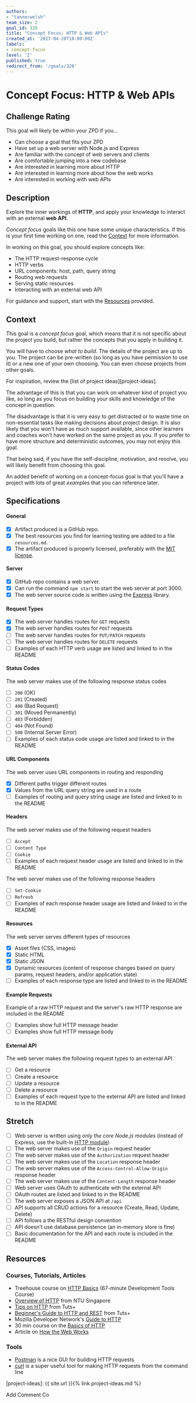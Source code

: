 ```yaml
---
authors:
- "tannerwelsh"
team_size: 2
goal_id: 326
title: "Concept Focus: HTTP & Web APIs"
created_at: '2017-04-20T10:00:00Z'
labels:
- concept-focus
level: '2'
published: true
redirect_from: '/goals/326'
---
```


# Concept Focus: HTTP & Web APIs

## Challenge Rating

This goal will likely be within your ZPD if you...

- Can choose a goal that fits your ZPD
- Have set up a web server with Node.js and Express
- Are familiar with the concept of web servers and clients
- Are comfortable jumping into a new codebase
- Are interested in learning more about HTTP
- Are interested in learning more about how the web works
- Are interested in working with web APIs

## Description

Explore the inner workings of **HTTP**, and apply your knowledge to interact with an external **web API**.

_Concept focus_ goals like this one have some unique characteristics. If this is your first time working on one, read the [Context](#context) for more information.

In working on this goal, you should explore concepts like:

- The HTTP request-response cycle
- HTTP verbs
- URL components: host, path, query string
- Routing web requests
- Serving static resources
- Interacting with an external web API

For guidance and support, start with the [Resources](#resources) provided.

## Context

This goal is a _concept focus_ goal, which means that it is not specific about the project you build, but rather the concepts that you apply in building it.

You will have to choose _what to build_. The details of the project are up to you. The project can be pre-written (so long as you have permission to use it) or a new one of your own choosing. You can even choose projects from other goals.

For inspiration, review the [list of project ideas][project-ideas].

The advantage of this is that you can work on whatever kind of project you like, so long as you focus on building your skills and knowledge of the concept in question.

The disadvantage is that it is very easy to get distracted or to waste time on non-essential tasks like making decisions about project design. It is also likely that you won't have as much support available, since other learners and coaches won't have worked on the same project as you. If you prefer to have more structure and deterministic outcomes, you may not enjoy this goal.

That being said, if you have the self-discipline, motivation, and resolve, you will likely benefit from choosing this goal.

An added benefit of working on a concept-focus goal is that you'll have a project with lots of great _examples_ that you can reference later.

## Specifications

#### General

- [x] Artifact produced is a GitHub repo.
- [x] The best resources you find for learning testing are added to a file `resources.md`.
- [x] The artifact produced is properly licensed, preferably with the [MIT license][mit-license].

#### Server
- [x] GitHub repo contains a web server.
- [x] Can run the command `npm start` to start the web server at port 3000.
- [x] The web server source code is written using the [Express][express] library.

#### Request Types
- [x] The web server handles routes for `GET` requests
- [x] The web server handles routes for `POST` requests
- [ ] The web server handles routes for `PUT/PATCH` requests
- [ ] The web server handles routes for `DELETE` requests
- [ ] Examples of each HTTP verb usage are listed and linked to in the README

#### Status Codes
The web server makes use of the following response status codes
- [ ] `200` (OK)
- [ ] `201` (Created)
- [ ] `400` (Bad Request)
- [ ] `301` (Moved Permanently)
- [ ] `403` (Forbidden)
- [ ] `404` (Not Found)
- [ ] `500` (Internal Server Error)
- [ ] Examples of each status code usage are listed and linked to in the README

#### URL Components
The web server uses URL components in routing and responding
- [x] Different paths trigger different routes
- [x] Values from the URL query string are used in a route
- [ ] Examples of routing and query string usage are listed and linked to in the README

#### Headers
The web server makes use of the following request headers
- [ ] `Accept`
- [ ] `Content Type`
- [ ] `Cookie`
- [ ] Examples of each request header usage are listed and linked to in the README

The web server makes use of the following response headers
- [ ] `Set-Cookie`
- [ ] `Refresh`
- [ ] Examples of each response header usage are listed and linked to in the README

#### Resources
The web server serves different types of resources
- [x] Asset files (CSS, images)
- [x] Static HTML
- [x] Static JSON
- [x] Dynamic resources (content of response changes based on query params, request headers, and/or application state)
- [ ] Examples of each response type are listed and linked to in the README

#### Example Requests
Example of a raw HTTP request and the server's raw HTTP response are included in the README
- [ ] Examples show full HTTP message header
- [ ] Examples show full HTTP message body

#### External API
The web server makes the following request types to an external API
- [ ] Get a resource
- [ ] Create a resource
- [ ] Update a resource
- [ ] Delete a resource
- [ ] Examples of each request type to the external API are listed and linked to in the README

## Stretch

- [ ] Web server is written using _only the core Node.js modules_ (instead of Express, use the built-in [HTTP module][node-http])
- [ ] The web server makes use of the `Origin` request header
- [ ] The web server makes use of the `Authorization` request header
- [ ] The web server makes use of the `Location` response header
- [ ] The web server makes use of the `Access-Control-Allow-Origin` response header
- [ ] The web server makes use of the `Content-Length` response header
- [ ] Web server uses OAuth to authenticate with the external API
- [ ] OAuth routes are listed and linked to in the README
- [ ] The web server exposes a JSON API at `/api`
- [ ] API supports all CRUD actions for a resource (Create, Read, Update, Delete)
- [ ] API follows a the RESTful design convention
- [ ] API doesn't use database persistence (an in-memory store is fine)
- [ ] Basic documentation for the API and each route is included in the README

## Resources

### Courses, Tutorials, Articles

- Treehouse course on [HTTP Basics][treehouse-http] (67-minute Development Tools Course)
- [Overview of HTTP][ntu-http-overview] from NTU Singapore
- [Tips on HTTP][tutsplus-http] from Tuts+
- [Beginner's Guide to HTTP and REST][tutsplus-http-rest] from Tuts+
- Mozilla Developer Network's [Guide to HTTP][mdn-http]
- 30 min course on the [Basics of HTTP][egghead-http-basics]
- Article on [How the Web Works](https://medium.freecodecamp.com/how-the-web-works-a-primer-for-newcomers-to-web-development-or-anyone-really-b4584e63585c#.3l2bffw28)

### Tools

- [Postman][postman-extension] is a nice GUI for building HTTP requests
- [curl][curl] is a super useful tool for making HTTP requests from the command line

[mit-license]: https://opensource.org/licenses/MIT
[project-ideas]: {{ site.url }}{% link project-ideas.md %}

[express]: http://expressjs.com/
[node-http]: https://nodejs.org/api/http.html


[treehouse-http]: https://teamtreehouse.com/library/http-basics
[ntu-http-overview]: https://www.ntu.edu.sg/home/ehchua/programming/webprogramming/HTTP_Basics.html
[tutsplus-http]: https://code.tutsplus.com/tutorials/http-the-protocol-every-web-developer-must-know-part-1--net-31177
[tutsplus-http-rest]: https://code.tutsplus.com/tutorials/a-beginners-guide-to-http-and-rest--net-16340
[curl]: https://curl.haxx.se/
[mdn-http]: https://developer.mozilla.org/en-US/docs/Web/HTTP
[egghead-http-basics]: https://egghead.io/courses/understand-the-basics-of-http
[postman-extension]: https://chrome.google.com/webstore/detail/postman/fhbjgbiflinjbdggehcddcbncdddomop?hl=en
Add Comment Co
